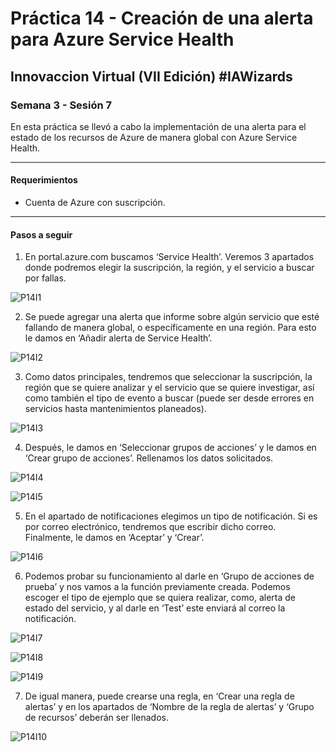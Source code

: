 # Práctica 14 - Creación de una alerta para Azure Service Health

## Innovaccion Virtual (VII Edición) #IAWizards

### Semana 3 - Sesión 7

En esta práctica se llevó a cabo la implementación de una alerta para el estado de los recursos de Azure de manera global con Azure Service Health.

-------------------------------------------------------

#### Requerimientos
- Cuenta de Azure con suscripción.

-------------------------------------------------------

#### Pasos a seguir

1. En portal.azure.com buscamos ‘Service Health’. Veremos 3 apartados donde podremos elegir la suscripción, la región, y el servicio a buscar por fallas.

![P14I1](https://github.com/AlbertoSF99/Practica-14/blob/main/Images/Sesi%C3%B3n%207%20-%20P14%2001.PNG)

2. Se puede agregar una alerta que informe sobre algún servicio que esté fallando de manera global, o específicamente en una región. Para esto le damos en ‘Añadir alerta de Service Health’.

![P14I2](https://github.com/AlbertoSF99/Practica-14/blob/main/Images/Sesi%C3%B3n%207%20-%20P14%2002.PNG)

3. Como datos principales, tendremos que seleccionar la suscripción, la región que se quiere analizar y el servicio que se quiere investigar, así como también el tipo de evento a buscar (puede ser desde errores en servicios hasta mantenimientos planeados).

![P14I3](https://github.com/AlbertoSF99/Practica-14/blob/main/Images/Sesi%C3%B3n%207%20-%20P14%2003.PNG)

4. Después, le damos en ‘Seleccionar grupos de acciones’ y le damos en ‘Crear grupo de acciones’. Rellenamos los datos solicitados.

![P14I4](https://github.com/AlbertoSF99/Practica-14/blob/main/Images/Sesi%C3%B3n%207%20-%20P14%2004.PNG)

![P14I5](https://github.com/AlbertoSF99/Practica-14/blob/main/Images/Sesi%C3%B3n%207%20-%20P14%2005.PNG)

5. En el apartado de notificaciones elegimos un tipo de notificación. Si es por correo electrónico, tendremos que escribir dicho correo. Finalmente, le damos en ‘Aceptar’ y ‘Crear’.

![P14I6](https://github.com/AlbertoSF99/Practica-14/blob/main/Images/Sesi%C3%B3n%207%20-%20P14%2006.PNG)

6. Podemos probar su funcionamiento al darle en ‘Grupo de acciones de prueba’ y nos vamos a la función previamente creada. Podemos escoger el tipo de ejemplo que se quiera realizar, como, alerta de estado del servicio, y al darle en ‘Test’ este enviará al correo la notificación.

![P14I7](https://github.com/AlbertoSF99/Practica-14/blob/main/Images/Sesi%C3%B3n%207%20-%20P14%2007.PNG)

![P14I8](https://github.com/AlbertoSF99/Practica-14/blob/main/Images/Sesi%C3%B3n%207%20-%20P14%2008.PNG)

![P14I9](https://github.com/AlbertoSF99/Practica-14/blob/main/Images/Sesi%C3%B3n%207%20-%20P14%2009.PNG)

7. De igual manera, puede crearse una regla, en ‘Crear una regla de alertas’ y en los apartados de ‘Nombre de la regla de alertas’ y ‘Grupo de recursos’ deberán ser llenados.

![P14I10](https://github.com/AlbertoSF99/Practica-14/blob/main/Images/Sesi%C3%B3n%207%20-%20P14%2010.PNG)

